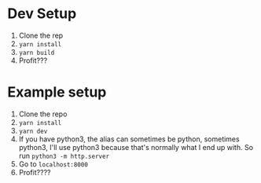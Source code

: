 # Dev Setup 
1. Clone the rep 
2. `yarn install`
3. `yarn build`
4. Profit???

# Example setup 
1. Clone the repo 
2. `yarn install`
3. `yarn dev`
4. If you have python3, the alias can sometimes be python, sometimes python3, I'll use python3 because that's normally what I end up with. So run `python3 -m http.server`
5. Go to `localhost:8000` 
6. Profit????
